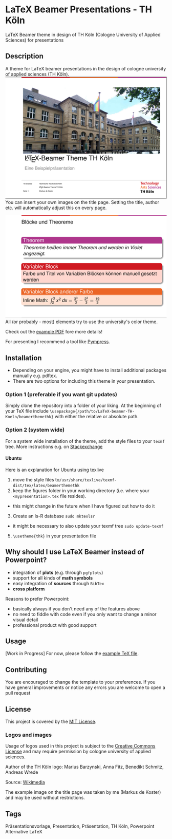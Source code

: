 # LaTeX Beamer Presentations - TH Köln

LaTeX Beamer theme in design of TH Köln (Cologne University of Applied Sciences) for presentations

## Description

A theme for LaTeX beamer presentations in the design of cologne university of applied sciences (TH Köln).
![Example for a title slide](figures/example_titlepage.png)
You can insert your own images on the title page.
Setting the title, author etc. will automatically adjust this on every page.

![Example for a slide with block elements](figures/example_blockpage.png)
All (or probably - most) elements try to use the university's color theme.

Check out the [example PDF](thk-example.pdf) fore more details!

For presenting I recommend a tool like [Pympress](https://github.com/Cimbali/pympress).

## Installation
- Depending on your engine, you might have to install additional packages manually e.g. pdftex.
- There are two options for including this theme in your presentation.

### Option 1 (preferable if you want git updates)
Simply clone the repository into a folder of your liking.
At the beginning of your TeX file include `\usepackage{/path/to/LaTeX-beamer-TH-Koeln/beamerthemethk}`
with either the relative or absolute path.

### Option 2 (system wide)
For a system wide installation of the theme, add the style files to your `texmf` tree.
More instructions e.g. on [Stackexchange](https://tex.stackexchange.com/questions/1137/where-do-i-place-my-own-sty-or-cls-files-to-make-them-available-to-all-my-te)

#### Ubuntu
Here is an explanation for Ubuntu using texlive
1. move the style files to`/usr/share/texlive/texmf-dist/tex/latex/beamerthemethk`
2. keep the figures folder in your working directory (i.e. where your `<mypresentation>.tex` file resides).
  - this might change in the future when I have figured out how to do it
3. Create an ls-R database `sudo mktexlsr`
  - it might be necessary to also update your texmf tree `sudo update-texmf`
5. `\usetheme{thk}` in your presentation file

## Why should I use LaTeX Beamer instead of Powerpoint?
- integration of **plots** (e.g. through `pgfplots`)
- support for all kinds of **math symbols**
- easy integration of **sources** through `BibTex`
- **cross platform**

Reasons to prefer Powerpoint:
- basically always if you don't need any of the features above
- no need to fiddle with code even if you only want to change a minor visual detail
- professional product with good support


## Usage
[Work in Progress] 
For now, please follow the [example TeX file](thk-example.tex).


## Contributing
You are encouraged to change the template to your preferences.
If you have general improvements or notice any errors you are welcome to open a pull request

## License
This project is covered by the [MIT License](https://opensource.org/licenses/mit-license.php).

### Logos and images
Usage of logos used in this project is subject to the [Creative Commons License](https://creativecommons.org/licenses/by-sa/4.0/deed.en) and may require permission by cologne university of applied sciences.

Author of the TH Köln logo: Marius Barzynski, Anna Fitz, Benedikt Schmitz, Andreas Wrede

Source: [Wikimedia](https://commons.wikimedia.org/wiki/File:TH_Koeln_Logo.svg)

The example image on the title page was taken by me (Markus de Koster) and may be used without restrictions.

## Tags
Präsentationsvorlage, Presentation, Präsentation, TH Köln, Powerpoint Alternative LaTeX
